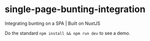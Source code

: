 # single-page-bunting-integration
Integrating bunting on a SPA | Built on NuxtJS 

Do the standard `npm install && npm run dev` to see a demo.
